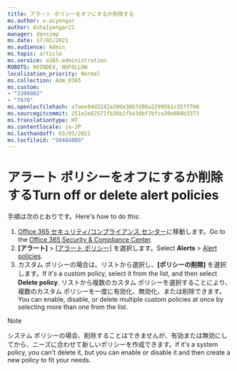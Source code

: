 ```yaml
---
title: アラート ポリシーをオフにするか削除する
ms.author: v-aiyengar
author: AshaIyengar21
manager: dansimp
ms.date: 17/02/2021
ms.audience: Admin
ms.topic: article
ms.service: o365-administration
ROBOTS: NOINDEX, NOFOLLOW
localization_priority: Normal
ms.collection: Adm_O365
ms.custom:
- "3200002"
- "7670"
ms.openlocfilehash: a7aee94d3242a30de36b7d08a22995b1c357f708
ms.sourcegitcommit: 251e2e82571fb3bb1fbe3dbf7bfca30e004b3373
ms.translationtype: HT
ms.contentlocale: ja-JP
ms.lasthandoff: 03/05/2021
ms.locfileid: "50484089"
---
```

# <a name="turn-off-or-delete-alert-policies"></a><span data-ttu-id="0ed77-102">アラート ポリシーをオフにするか削除する</span><span class="sxs-lookup"><span data-stu-id="0ed77-102">Turn off or delete alert policies</span></span>

<span data-ttu-id="0ed77-103">手順は次のとおりです。</span><span class="sxs-lookup"><span data-stu-id="0ed77-103">Here's how to do this:</span></span>

1. <span data-ttu-id="0ed77-104">[Office 365 セキュリティ/コンプライアンス センター](https://go.microsoft.com/fwlink/p/?linkid=2077143)に移動します。</span><span class="sxs-lookup"><span data-stu-id="0ed77-104">Go to the [Office 365 Security & Compliance Center](https://go.microsoft.com/fwlink/p/?linkid=2077143).</span></span>
1. <span data-ttu-id="0ed77-105">**[アラート]** > [[アラート ポリシー]](https://go.microsoft.com/fwlink/?linkid=2103208) を選択します。</span><span class="sxs-lookup"><span data-stu-id="0ed77-105">Select **Alerts** > [Alert policies](https://go.microsoft.com/fwlink/?linkid=2103208).</span></span>
1. <span data-ttu-id="0ed77-106">カスタム ポリシーの場合は、リストから選択し、**[ポリシーの削除]** を選択します。</span><span class="sxs-lookup"><span data-stu-id="0ed77-106">If it's a custom policy, select it from the list, and then select **Delete policy**.</span></span> <span data-ttu-id="0ed77-107">リストから複数のカスタム ポリシーを選択することにより、複数のカスタム ポリシーを一度に有効化、無効化、または削除できます。</span><span class="sxs-lookup"><span data-stu-id="0ed77-107">You can enable, disable, or delete multiple custom policies at once by selecting more than one from the list.</span></span>

> [!NOTE]
> <span data-ttu-id="0ed77-108">システム ポリシーの場合、削除することはできませんが、有効または無効にしてから、ニーズに合わせて新しいポリシーを作成できます。</span><span class="sxs-lookup"><span data-stu-id="0ed77-108">If it's a system policy, you can't delete it, but you can enable or disable it and then create a new policy to fit your needs.</span></span>
